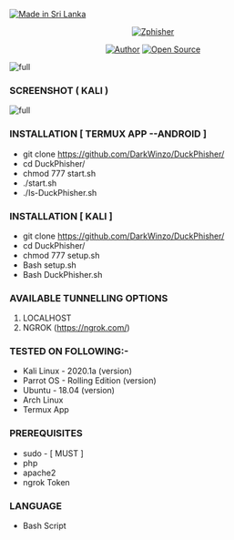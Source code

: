<p align="left">
<a href="#"><img title="Made in Sri Lanka" src="https://img.shields.io/badge/MADE%20IN-SRI LANKA-green?colorA=%23ff0000&colorB=%23017e40&style=for-the-badge"></a>
</p>
<p align="center">
<a href="#"><img title="Zphisher" src="Darkphisher.png"></a>
</p>
<p align="center">
<a href="https://github.com/DarkWinzo"><img title="Author" src="https://img.shields.io/badge/Author-Dark--Winzo-red.svg?style=for-the-badge&logo=github"></a>
<a href="#"><img title="Open Source" src="https://img.shields.io/badge/Open%20Source-%E2%9D%A4-green?style=for-the-badge"></a>
</p>

![full](https://i.ibb.co/X2PPBG5/index.jpg)


### SCREENSHOT ( KALI )
![full](https://i.ibb.co/x1WXjwy/Screenshot-from-2022-01-11-11-53-17.png)


### INSTALLATION [ TERMUX APP --ANDROID ]
* git clone https://github.com/DarkWinzo/DuckPhisher/
* cd DuckPhisher/
* chmod 777 start.sh
* ./start.sh
* ./Is-DuckPhisher.sh

### INSTALLATION [ KALI ]
* git clone https://github.com/DarkWinzo/DuckPhisher/
* cd DuckPhisher/
* chmod 777 setup.sh
* Bash setup.sh
* Bash DuckPhisher.sh

### AVAILABLE TUNNELLING OPTIONS
1. LOCALHOST
2. NGROK (https://ngrok.com/)
### TESTED ON FOLLOWING:-
* Kali Linux - 2020.1a (version)
* Parrot OS - Rolling Edition (version)
* Ubuntu - 18.04 (version)
* Arch Linux
* Termux App
### PREREQUISITES
* sudo - [ MUST ]
* php
* apache2
* ngrok Token
### LANGUAGE 
* Bash Script
